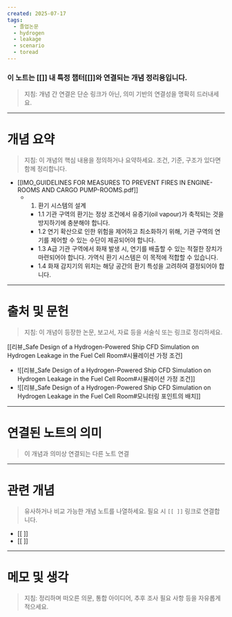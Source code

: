 ```yaml
---
created: 2025-07-17
tags:
  - 졸업논문
  - hydrogen
  - leakage
  - scenario
  - toread
---
```

### 이 노트는 [[]] 내 특정 챕터[[]]와 연결되는 개념 정리용입니다.  
> 지침: 개념 간 연결은 단순 링크가 아닌, 의미 기반의 연결성을 명확히 드러내세요.  
---

# 개념 요약  
> 지침: 이 개념의 핵심 내용을 정의하거나 요약하세요. 조건, 기준, 구조가 있다면 함께 정리합니다.

- [[IMO_GUIDELINES FOR MEASURES TO PREVENT FIRES IN ENGINE-ROOMS AND CARGO PUMP-ROOMS.pdf]]
	- 1. 환기 시스템의 설계
		- 1.1 기관 구역의 환기는 정상 조건에서 유증기(oil vapour)가 축적되는 것을 방지하기에 충분해야 합니다.
		- 1.2 연기 확산으로 인한 위험을 제어하고 최소화하기 위해, 기관 구역의 연기를 제어할 수 있는 수단이 제공되어야 합니다.
		- 1.3 A급 기관 구역에서 화재 발생 시, 연기를 배출할 수 있는 적절한 장치가 마련되어야 합니다. 가역식 환기 시스템은 이 목적에 적합할 수 있습니다.
		- 1.4 화재 감지기의 위치는 해당 공간의 환기 특성을 고려하여 결정되어야 합니다.




---

# 출처 및 문헌  
> 지침: 이 개념이 등장한 논문, 보고서, 자료 등을 서술식 또는 링크로 정리하세요.

[[리뷰_Safe Design of a Hydrogen-Powered Ship CFD Simulation on Hydrogen Leakage in the Fuel Cell Room#시뮬레이션 가정 조건]
- ![[리뷰_Safe Design of a Hydrogen-Powered Ship CFD Simulation on Hydrogen Leakage in the Fuel Cell Room#시뮬레이션 가정 조건]]
-  ![[리뷰_Safe Design of a Hydrogen-Powered Ship CFD Simulation on Hydrogen Leakage in the Fuel Cell Room#모니터링 포인트의 배치]]

---

# 연결된 노트의 의미  
> 이 개념과 의미상 연결되는 다른 노트 연결

---

# 관련 개념  
> 유사하거나 비교 가능한 개념 노트를 나열하세요. 필요 시 `[[ ]]` 링크로 연결합니다.

- [[ ]]
- [[ ]]

---

# 메모 및 생각  
> 지침: 정리하며 떠오른 의문, 통합 아이디어, 추후 조사 필요 사항 등을 자유롭게 적으세요.

